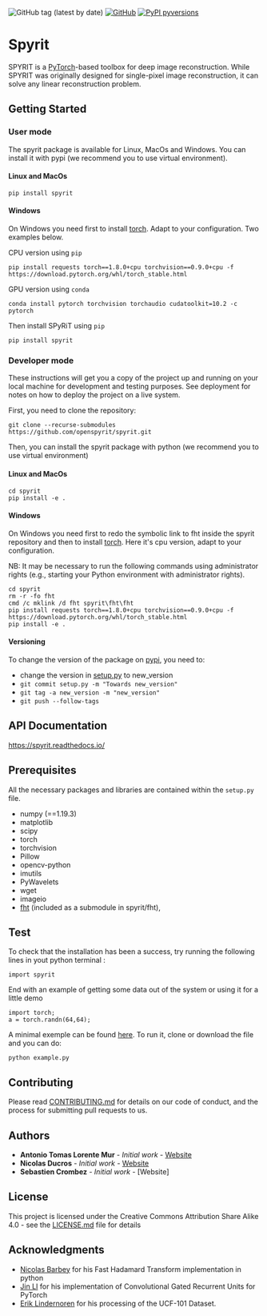 ![GitHub tag (latest by date)](https://img.shields.io/github/v/tag/openspyrit/spyrit?logo=github)
[![GitHub](https://img.shields.io/github/license/openspyrit/spyrit?style=plastic)](https://github.com/openspyrit/spyrit/blob/master/LICENSE.md)
[![PyPI pyversions](https://img.shields.io/pypi/pyversions/spyrit.svg)](https://pypi.python.org/pypi/spyrit/)

# Spyrit
SPYRIT is a [PyTorch](https://pytorch.org/)-based toolbox for deep image reconstruction. While SPYRIT was originally designed for single-pixel image reconstruction, it can solve any linear reconstruction problem.
    
## Getting Started

### User mode

The spyrit package is available for Linux, MacOs and Windows. You can install it with pypi (we recommend you to use virtual environment).

#### Linux and MacOs

```
pip install spyrit
```

#### Windows

On Windows you need first to install [torch](https://pytorch.org/get-started/locally/). Adapt to your configuration. Two examples below.

CPU version using `pip `

```
pip install requests torch==1.8.0+cpu torchvision==0.9.0+cpu -f https://download.pytorch.org/whl/torch_stable.html
```

GPU version using `conda` 

``` shell
conda install pytorch torchvision torchaudio cudatoolkit=10.2 -c pytorch
```

Then install SPyRiT using `pip`

```shell
pip install spyrit
```

### Developer mode

These instructions will get you a copy of the project up and running on your local machine for development and testing purposes. See deployment for notes on how to deploy the project on a live system.

First, you need to clone the repository:

```
git clone --recurse-submodules https://github.com/openspyrit/spyrit.git
```

Then, you can install the spyrit package with python (we recommend you to use virtual environment)

#### Linux and MacOs

```
cd spyrit
pip install -e .
```

#### Windows

On Windows you need first to redo the symbolic link to fht inside the spyrit repository and then to install [torch](https://pytorch.org/get-started/locally/). Here it's cpu version, adapt to your configuration. 

NB: It may be necessary to run the following commands using administrator rights (e.g., starting your Python environment with administrator rights).

```
cd spyrit
rm -r -fo fht
cmd /c mklink /d fht spyrit\fht\fht
pip install requests torch==1.8.0+cpu torchvision==0.9.0+cpu -f https://download.pytorch.org/whl/torch_stable.html
pip install -e .
```

#### Versioning

To change the version of the package on [pypi](https://pypi.org/project/spyrit/), you need to:
 - change the version in [setup.py](https://github.com/openspyrit/spyrit/blob/master/setup.py#L45) to new_version
 - ```git commit setup.py -m "Towards new_version"```
 - ```git tag -a new_version -m "new_version"```
 - ```git push --follow-tags```

## API Documentation
https://spyrit.readthedocs.io/

## Prerequisites

All the necessary packages and libraries are contained within the ```setup.py ``` file.

- numpy (==1.19.3)
- matplotlib
- scipy
- torch
- torchvision
- Pillow
- opencv-python
- imutils
- PyWavelets
- wget
- imageio
- [fht](https://github.com/nbarbey/fht) (included as a submodule in spyrit/fht),

## Test

To check that the installation has been a success, try running the following lines in yout python terminal :

```
import spyrit
```

End with an example of getting some data out of the system or using it for a little demo

```
import torch;
a = torch.randn(64,64);
```

A minimal exemple can be found [here](https://github.com/openspyrit/spyrit/blob/master/.github/workflows/example.py). To run it, clone or download the file and you can do:

```
python example.py
```

## Contributing

Please read [CONTRIBUTING.md](CONTRIBUTING.md) for details on our code of conduct, and the process for submitting pull requests to us.


## Authors

* **Antonio Tomas Lorente Mur** - *Initial work* - [Website](https://www.creatis.insa-lyon.fr/~lorente/)
* **Nicolas Ducros** - *Initial work* - [Website](https://www.creatis.insa-lyon.fr/~ducros/WebPage/index.html)
* **Sebastien Crombez** - *Initial work* - [Website]


## License

This project is licensed under the Creative Commons Attribution Share Alike 4.0 - see the [LICENSE.md](LICENSE.md) file for details

## Acknowledgments

* [Nicolas Barbey](https://github.com/nbarbey/fht) for his Fast Hadamard Transform implementation in python  
* [Jin LI](https://github.com/happyjin/ConvGRU-pytorch) for his implementation of Convolutional Gated Recurrent Units for PyTorch
* [Erik Lindernoren](https://github.com/eriklindernoren/Action-Recognition) for his processing of the UCF-101 Dataset.

